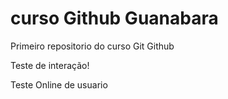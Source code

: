# curso Github Guanabara
 Primeiro repositorio do curso Git Github

 Teste de interação!

 Teste Online de usuario
 
